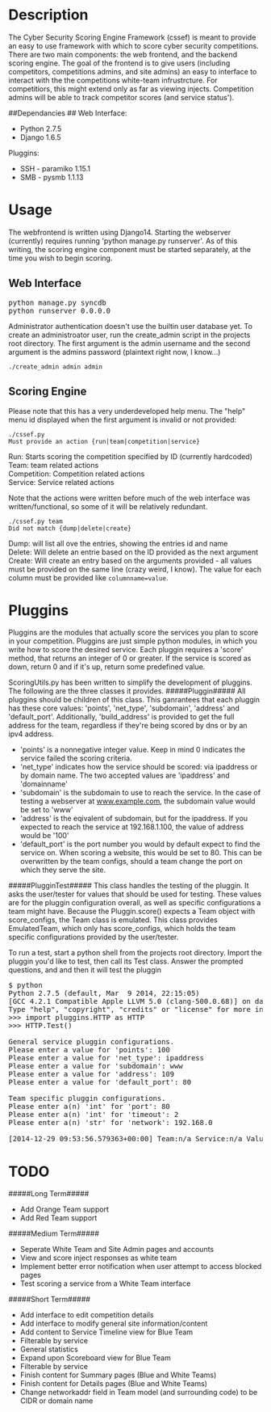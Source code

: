 # Description #
The Cyber Security Scoring Engine Framework (cssef) is meant to provide an easy to use framework with which to score cyber security competitions. There are two main components: the web frontend, and the backend scoring engine. The goal of the frontend is to give users (including competitors, competitions admins, and site admins) an easy to interface to interact with the the competitions white-team infrustrcture. For competitiors, this might extend only as far as viewing injects. Competition admins will be able to track competitor scores (and service status').

##Dependancies ##
Web Interface:
* Python 2.7.5
* Django 1.6.5

Pluggins:
* SSH - paramiko 1.15.1
* SMB - pysmb 1.1.13

# Usage #
The webfrontend is written using Django14. Starting the webserver (currently) requires running 'python manage.py runserver'. As of this writing, the scoring engine component must be started separately, at the time you wish to begin scoring.

## Web Interface ##
<pre></code>python manage.py syncdb
python runserver 0.0.0.0</code></pre>

Administrator authentication doesn't use the builtin user database yet. To create an administroator user, run the create_admin script in the projects root directory. The first argument is the admin username and the second argument is the admins password (plaintext right now, I know...)
<pre><code>./create_admin admin admin</code></pre>

## Scoring Engine ##
Please note that this has a very underdeveloped help menu.
The "help" menu id displayed when the first argument is invalid or not provided:
<pre><code>./cssef.py
Must provide an action {run|team|competition|service}</code></pre>
Run: Starts scoring the competition specified by ID (currently hardcoded)<br>
Team: team related actions<br>
Competition: Competition related actions<br>
Service: Service related actions<br>

Note that the actions were written before much of the web interface was written/functional, so some of it will be relatively redundant.

<pre><code>./cssef.py team
Did not match {dump|delete|create}</code></pre>
Dump: will list all ove the entries, showing the entries id and name<br>
Delete: Will delete an entrie based on the ID provided as the next argument<br>
Create: Will create an entry based on the arguments provided - all values must be provided on the same line (crazy weird, I know). The value for each column must be provided like <code>columnname=value</code>.

# Pluggins #
Pluggins are the modules that actually score the services you plan to score in your competition. Pluggins are just simple python modules, in which you write how to score the desired service. Each pluggin requires a 'score' method, that returns an integer of 0 or greater. If the service is scored as down, return 0 and if it's up, return some predefined value.

ScoringUtils.py has been written to simplify the development of pluggins. The following are the three classes it provides.
#####Pluggin#####
All pluggins should be children of this class. This ganrantees that each pluggin has these core values: 'points', 'net_type', 'subdomain', 'address' and 'default_port'. Additionally, 'build_address' is provided to get the full address for the team, regardless if they're being scored by dns or by an ipv4 address.
* 'points' is a nonnegative integer value. Keep in mind 0 indicates the service failed the scoring criteria.
* 'net_type' indicates how the service should be scored: via ipaddress or by domain name. The two accepted values are 'ipaddress' and 'domainname'
* 'subdomain' is the subdomain to use to reach the service. In the case of testing a webserver at www.example.com, the subdomain value would be set to 'www'
* 'address' is the eqivalent of subdomain, but for the ipaddress. If you expected to reach the service at 192.168.1.100, the value of address would be '100'
* 'default_port' is the port number you would by default expect to find the service on. When scoring a website, this would be set to 80. This can be overwritten by the team configs, should a team change the port on which they serve the site.

#####PlugginTest#####
This class handles the testing of the pluggin. It asks the user/tester for values that should be used for testing. These values are for the pluggin configuration overall, as well as specific configurations a team might have. Because the Pluggin.score() expects a Team object with score_configs, the Team class is emulated. This class provides EmulatedTeam, which only has score_configs, which holds the team specific configurations provided by the user/tester.

To run a test, start a python shell from the projects root directory. Import the pluggin you'd like to test, then call its Test class. Answer the prompted questions, and and then it will test the pluggin

<pre></code>$ python
Python 2.7.5 (default, Mar  9 2014, 22:15:05) 
[GCC 4.2.1 Compatible Apple LLVM 5.0 (clang-500.0.68)] on darwin
Type "help", "copyright", "credits" or "license" for more information.
>>> import pluggins.HTTP as HTTP
>>> HTTP.Test()

General service pluggin configurations.
Please enter a value for 'points': 100
Please enter a value for 'net_type': ipaddress
Please enter a value for 'subdomain': www
Please enter a value for 'address': 109
Please enter a value for 'default_port': 80

Team specific pluggin configurations.
Please enter a(n) 'int' for 'port': 80
Please enter a(n) 'int' for 'timeout': 2
Please enter a(n) 'str' for 'network': 192.168.0

[2014-12-29 09:53:56.579363+00:00] Team:n/a Service:n/a Value:100 Messages:
</code></pre>

# TODO #
#####Long Term#####
* Add Orange Team support
* Add Red Team support

#####Medium Term#####
* Seperate White Team and Site Admin pages and accounts
* View and score inject responses as white team
* Implement better error notification when user attempt to access blocked pages
* Test scoring a service from a White Team interface

#####Short Term#####
* Add interface to edit competition details
* Add interface to modify general site information/content
* Add content to Service Timeline view for Blue Team
 * Filterable by service
 * General statistics
* Expand upon Scoreboard view for Blue Team
 * Filterable by service
* Finish content for Summary pages (Blue and White Teams)
* Finish content for Details pages (Blue and White Teams)
* Change networkaddr field in Team model (and surrounding code) to be CIDR or domain name
